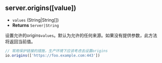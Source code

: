 ## server.origins([value])

- `values` (String|String[])
- **Returns** `Server|String`

设置允许的origins`values`。默认为允许的任何来源。如果没有提供参数，此方法将返回当前值。

```js
// 常用保护链接的措施，生产环境下应该考虑去设置origins
io.origins(['https://foo.example.com:443'])
```